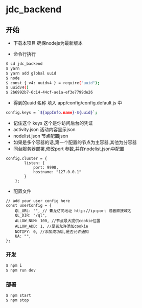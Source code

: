 # jdc_backend



## 开始

<!-- add docs here for user -->

* 下载本项目 确保nodejs为最新版本

* 命令行执行
```bash
$ cd jdc_backend
$ yarn
$ yarn add global uuid
$ node
$ const { v4: uuidv4 } = require("uuid");
$ uuidv4()
$ 2b6992b7-6c14-44cf-ae1a-ef3e7799de26
```
* 得到的uuid 名称 填入 app/config/config.default.js 中
```bash
config.keys = `${appInfo.name}-${uuid}`;
```
*  记住这个 keys 这个是你访问后台的凭证
*  activity.json 活动内容显示json
*  nodelist.json 节点配置json
*  如果是多个容器的话,第一个配置的节点为主容器,其他为分容器
*  同台服务器部署,修改port 参数,并在nodelist.json中配置
```
config.cluster = {
        listen: {
            port: 9998,
            hostname: "127.0.0.1"
        }
    };
```
*  配置文件
```
// add your user config here
const userConfig = {
    QL_URL: "", // 青龙访问地址 http://ip:port 或者直接域名
    QL_DIR: "/ql",
    ALLOW_NUM: 100, //节点最大提供cookie位置
    ALLOW_ADD: 1, //是否允许添加cookie
    NOTIFY: 0, //添加成功后,是否允许通知
    UA: "",
};
```
### 开发

```bash
$ npm i
$ npm run dev
```

### 部署

```bash
$ npm start
$ npm stop
```
